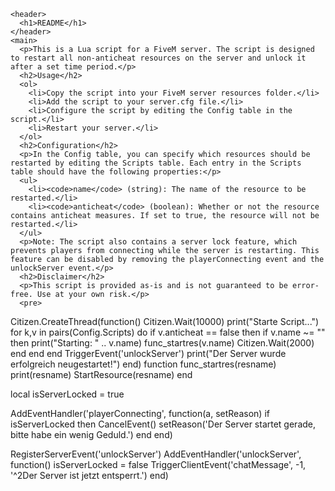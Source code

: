 

    <header>
      <h1>README</h1>
    </header>
    <main>
      <p>This is a Lua script for a FiveM server. The script is designed to restart all non-anticheat resources on the server and unlock it after a set time period.</p>
      <h2>Usage</h2>
      <ol>
        <li>Copy the script into your FiveM server resources folder.</li>
        <li>Add the script to your server.cfg file.</li>
        <li>Configure the script by editing the Config table in the script.</li>
        <li>Restart your server.</li>
      </ol>
      <h2>Configuration</h2>
      <p>In the Config table, you can specify which resources should be restarted by editing the Scripts table. Each entry in the Scripts table should have the following properties:</p>
      <ul>
        <li><code>name</code> (string): The name of the resource to be restarted.</li>
        <li><code>anticheat</code> (boolean): Whether or not the resource contains anticheat measures. If set to true, the resource will not be restarted.</li>
      </ul>
      <p>Note: The script also contains a server lock feature, which prevents players from connecting while the server is restarting. This feature can be disabled by removing the playerConnecting event and the unlockServer event.</p>
      <h2>Disclaimer</h2>
      <p>This script is provided as-is and is not guaranteed to be error-free. Use at your own risk.</p>
      <pre>
Citizen.CreateThread(function()
    Citizen.Wait(10000)
    print("Starte Script...")
    for k,v in pairs(Config.Scripts) do
        if v.anticheat == false then
            if v.name ~= "" then
                print("Starting: " .. v.name)
                func_startres(v.name)
                Citizen.Wait(2000)
            end
        end
    end
    TriggerEvent('unlockServer')
    print("Der Server wurde erfolgreich neugestartet!")
end)
function func_startres(resname)
print(resname)
StartResource(resname)
end

local isServerLocked = true

AddEventHandler('playerConnecting', function(a, setReason)
if isServerLocked then
CancelEvent()
setReason('Der Server startet gerade, bitte habe ein wenig Geduld.')
end
end)

RegisterServerEvent('unlockServer')
AddEventHandler('unlockServer', function()
isServerLocked = false
TriggerClientEvent('chatMessage', -1, '^2Der Server ist jetzt entsperrt.')
end)
</pre>
</main>

  </body>
</html>
